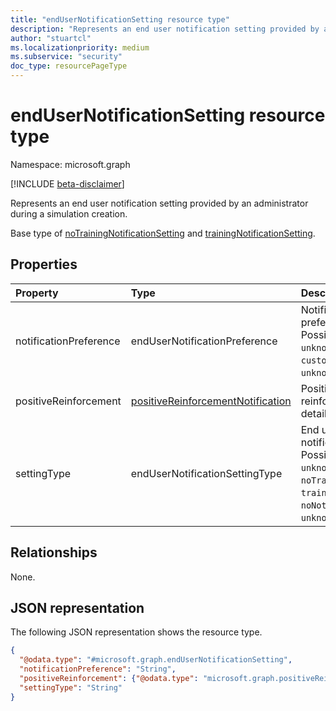 ```yaml
---
title: "endUserNotificationSetting resource type"
description: "Represents an end user notification setting provided by an administrator during a simulation creation."
author: "stuartcl"
ms.localizationpriority: medium
ms.subservice: "security"
doc_type: resourcePageType
---
```


# endUserNotificationSetting resource type

Namespace: microsoft.graph

[!INCLUDE [beta-disclaimer](../../includes/beta-disclaimer.md)]

Represents an end user notification setting provided by an administrator during a simulation creation.

Base type of [noTrainingNotificationSetting](../resources/notrainingnotificationsetting.md) and [trainingNotificationSetting](../resources/trainingnotificationsetting.md).

## Properties

|Property|Type|Description|
|:---|:---|:---|
|notificationPreference|endUserNotificationPreference|Notification preference. Possible values are: `unknown`, `microsoft`, `custom`, `unknownFutureValue`.|
|positiveReinforcement|[positiveReinforcementNotification](../resources/positivereinforcementnotification.md)|Positive reinforcement detail.|
|settingType|endUserNotificationSettingType|End user notification type. Possible values are: `unknown`, `noTraining`, `trainingSelected`, `noNotification`, `unknownFutureValue`.|

## Relationships

None.

## JSON representation

The following JSON representation shows the resource type.
<!-- {
  "blockType": "resource",
  "@odata.type": "microsoft.graph.endUserNotificationSetting"
}
-->
``` json
{
  "@odata.type": "#microsoft.graph.endUserNotificationSetting",
  "notificationPreference": "String",
  "positiveReinforcement": {"@odata.type": "microsoft.graph.positiveReinforcementNotification"},
  "settingType": "String"
}
```
